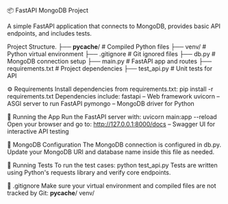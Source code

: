 📦 FastAPI MongoDB Project

A simple FastAPI application that connects to MongoDB, provides basic API endpoints, and includes tests.

Project Structure.
├── __pycache__/           # Compiled Python files
├── venv/                  # Python virtual environment
├── .gitignore             # Git ignored files
├── db.py                  # MongoDB connection setup
├── main.py                # FastAPI app and routes
├── requirements.txt       # Project dependencies
├── test_api.py            # Unit tests for API

⚙️ Requirements
Install dependencies from requirements.txt:
pip install -r requirements.txt
Dependencies include:
fastapi – Web framework
uvicorn – ASGI server to run FastAPI
pymongo – MongoDB driver for Python

🚀 Running the App
Run the FastAPI server with:
uvicorn main:app --reload
Open your browser and go to:
http://127.0.0.1:8000/docs – Swagger UI for interactive API testing

🧠 MongoDB Configuration
The MongoDB connection is configured in db.py.
Update your MongoDB URI and database name inside this file as needed.

🧪 Running Tests
To run the test cases:
python test_api.py
Tests are written using Python's requests library and verify core endpoints.

📄 .gitignore
Make sure your virtual environment and compiled files are not tracked by Git:
__pycache__/
venv/
